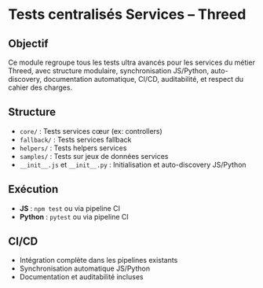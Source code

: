 # Tests centralisés Services – Threed

## Objectif
Ce module regroupe tous les tests ultra avancés pour les services du métier Threed, avec structure modulaire, synchronisation JS/Python, auto-discovery, documentation automatique, CI/CD, auditabilité, et respect du cahier des charges.

## Structure
- `core/` : Tests services cœur (ex: controllers)
- `fallback/` : Tests services fallback
- `helpers/` : Tests helpers services
- `samples/` : Tests sur jeux de données services
- `__init__.js` et `__init__.py` : Initialisation et auto-discovery JS/Python

## Exécution
- **JS** : `npm test` ou via pipeline CI
- **Python** : `pytest` ou via pipeline CI

## CI/CD
- Intégration complète dans les pipelines existants
- Synchronisation automatique JS/Python
- Documentation et auditabilité incluses
